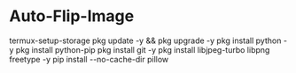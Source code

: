 # Auto-Flip-Image

termux-setup-storage
pkg update -y && pkg upgrade -y
pkg install python -y
pkg install python-pip
pkg install git -y 
pkg install libjpeg-turbo libpng freetype -y
pip install --no-cache-dir pillow



